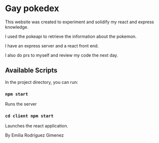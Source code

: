 # Gay pokedex

This website was created to experiment and solidify my react and express knowledge.

I used the pokeapi to retrieve the information about the pokemon.

I have an express server and a react front end.

I also do prs to myself and review my code the next day.

## Available Scripts

In the project directory, you can run:

### `npm start`

Runs the server

### `cd client npm start`

Launches the react application.

By Emilia Rodriguez Gimenez
